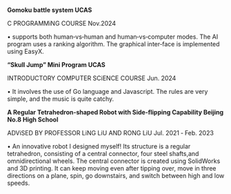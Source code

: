 <strong>Gomoku battle system UCAS</strong>

C PROGRAMMiNG COURSE Nov.2024

• supports both human‑vs‑human and human‑vs‑computer modes. The AI program uses a ranking algorithm. The graphical inter‑face is implemented using EasyX.

<strong>“Skull Jump” Mini Program UCAS</strong>

INTRODUCTORY COMPUTER SCiENCE COURSE Jun. 2024

• It involves the use of Go language and Javascript. The rules are very simple, and the music is quite catchy.

<strong>A Regular Tetrahedron‑shaped Robot with Side‑flipping Capability Beijing No.8 High School</strong>

ADViSED BY PROFESSOR LiNG LiU AND RONG LiU Jul. 2021 ‑ Feb. 2023

• An innovative robot I designed myself! Its structure is a regular tetrahedron, consisting of a central connector, four steel shafts,and omnidirectional wheels. The central connector is created using SolidWorks and 3D printing. It can keep moving even after tipping over, move in three directions on a plane, spin, go downstairs, and switch between high and low speeds.

